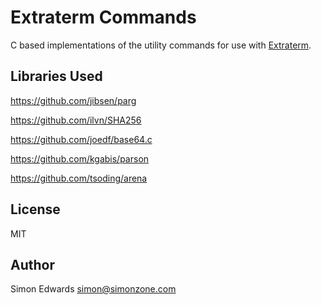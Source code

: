 # Extraterm Commands

C based implementations of the utility commands for use with [Extraterm](https://github.com/sedwards2009/extraterm).


## Libraries Used

https://github.com/jibsen/parg

https://github.com/ilvn/SHA256

https://github.com/joedf/base64.c

https://github.com/kgabis/parson

https://github.com/tsoding/arena


## License

MIT

## Author

Simon Edwards <simon@simonzone.com>
